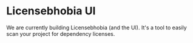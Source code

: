 # Licensebhobia UI

We are currently building Licensebhobia (and the UI). It's a tool to easily scan your project for dependency licenses.